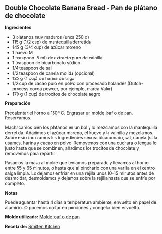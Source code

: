 ## Double Chocolate Banana Bread - Pan de plátano de chocolate

**Ingredientes**

- 3 plátanos muy maduros (unos 250 g)
- 115 g (1/2 cup) de mantequilla derretida
- 145 g (3/4 cup) de azúcar moreno
- 1 huevo M
- 1 teaspoon (5 ml) de extracto puro de vainilla
- 1 teaspoon de bicarbonato sódico
- 1/4 teaspoon de sal
- 1/2 teaspoon de canela molida (opcional)
- 125 g (1 cup) de harina de trigo
- 1/2 cup de cacao puro en polvo con procesado holandés (Dutch-process cocoa powder, por ejemplo, marca Valor)
- 170 g (1 cup) de trocitos de chocolate negro

**Preparación**


Precalentar el horno a 180º C. Engrasar un molde loaf o de pan. Reservamos.

Machacamos bien los plátanos en un bol y lo mezclamos con la mantequilla derretida. Añadimos el azúcar moreno, el huevo y la vainilla y mezclamos. Sobre esto tamizamos los ingredientes secos: bicarbonato, sal, canela (si la usamos, harina y cacao en polvo. Removemos con una cuchara o lengua lo justo hasta que se combinen, añadimos los trocitos de chocolate y removemos para repartir.

Pasamos la masa al molde que teníamos preparado y llevamos al horno entre 55 y 65 minutos, o hasta que al pincharlo con una varilla en el centro salga limpia. Lo dejamos enfriar en una rejilla unos 10-15 minutos antes de desmoldar, desmoldamos y dejamos sobre la rejilla hasta que se enfríe por completo.

**Notas**

Puede aguantar hasta 4 días a temperatura ambiente, envuelto en papel de aluminio. O podemos cortar en porciones y congelar bien envuelto.

**Molde utilizado:** [Molde loaf o de pan](../../moldes-y-utensilios.md)

**Receta de:** [Smitten Kitchen](https://smittenkitchen.com/2014/03/double-chocolate-banana-bread/)

